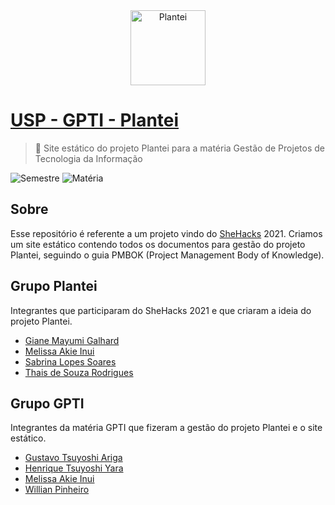 <div align="center">
  <img alt="Plantei" width="120" src="https://user-images.githubusercontent.com/86596621/193365318-5036970e-17d2-4641-af1f-5ff89f17c2e9.png">
</div>
 
# [USP - GPTI - Plantei](https://pinha-usp.github.io/usp-gpti-plantei)
 
> 🌳 Site estático do projeto Plantei para a matéria Gestão de Projetos de Tecnologia da Informação

![Semestre](https://img.shields.io/badge/semestre-6sem--2022-success)
![Matéria](https://img.shields.io/badge/mat%C3%A9ria-ACH2027--GPTI-green)

## Sobre

Esse repositório é referente a um projeto vindo do [SheHacks](https://shehacks.xyz) 2021. Criamos um site estático contendo todos os documentos para
gestão do projeto Plantei, seguindo o guia PMBOK (Project Management Body of Knowledge).

## Grupo Plantei

Integrantes que participaram do SheHacks 2021 e que criaram a ideia do projeto Plantei.

- [Giane Mayumi Galhard](https://github.com/Anemaygi)
- [Melissa Akie Inui](https://github.com/mee-akie)
- [Sabrina Lopes Soares](https://github.com/sabslopes)
- [Thais de Souza Rodrigues](https://github.com/thatarocket)

## Grupo GPTI

Integrantes da matéria GPTI que fizeram a gestão do projeto Plantei e o site estático.

- [Gustavo Tsuyoshi Ariga](https://github.com/T16K)
- [Henrique Tsuyoshi Yara](https://github.com/HTsuyoshi)
- [Melissa Akie Inui](https://github.com/mee-akie)
- [Willian Pinheiro](https://github.com/willpinha)
